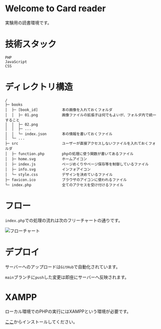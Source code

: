 # Welcome to Card reader

実験用の読書環境です。

# 技術スタック

```
PHP
JavaScript
CSS
```

# ディレクトリ構造

```
/
├─ books
│  ├─ [book_id]           本の画像を入れておくフォルダ
│  │  ├─ 01.png           画像ファイルの拡張子は何でもよいが、フォルダ内で統一すること
│  │  ├─ 02.png
│  │  ├─ ...
│  │  └─ index.json       本の情報を書いておくファイル
│  └─ ...
├─ src                    ユーザーが直接アクセスしないファイルを入れておくフォルダ
│  ├─ function.php        phpの処理に使う関数が書いてあるファイル
│  ├─ home.svg            ホームアイコン
│  ├─ index.js            ページめくりやページ保存等を制御しているファイル
│  ├─ info.svg            インフォアイコン
│  └─ style.css           デザインを決めているファイル
├─ favicon.ico            ブラウザのアイコンに使われるファイル
└─ index.php              全てのアクセスを受け付けるファイル
```

# フロー

`index.php`での処理の流れは次のフリーチャートの通りです。

![フローチャート](https://github.com/user-attachments/assets/f48187fd-8fba-414e-9b24-4f23ade6150c)

# デプロイ

サーバーへのアップロードは`GitHub`で自動化されています。

`main`ブランチに`push`した変更は即座にサーバーへ反映されます。

# XAMPP

ローカル環境でのPHPの実行にはXAMPPという環境が必要です。

[ここ](https://www.apachefriends.org/jp/index.html)からインストールしてください。
